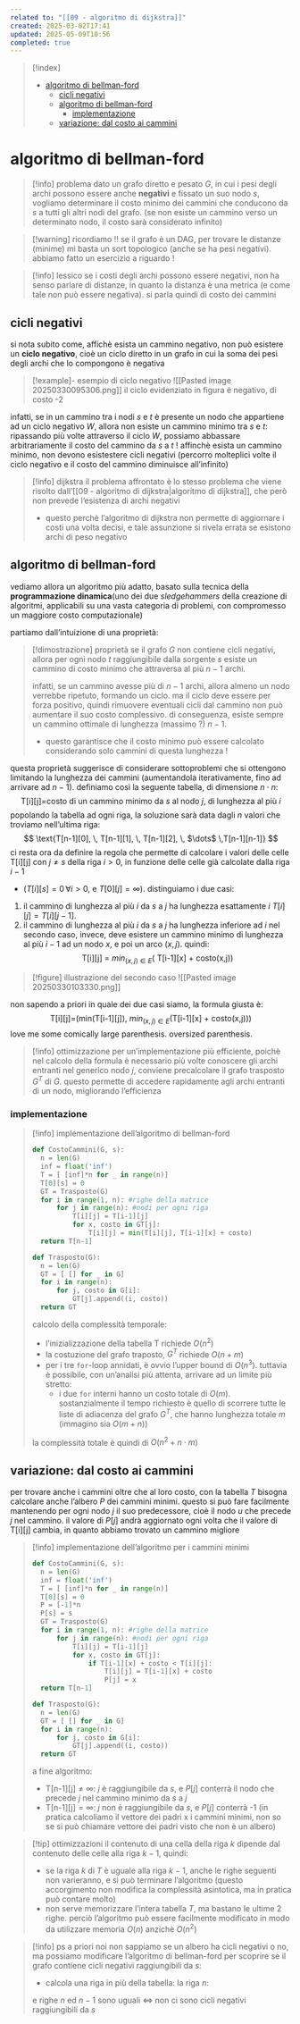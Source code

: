 ```yaml
---
related to: "[[09 - algoritmo di dijkstra]]"
created: 2025-03-02T17:41
updated: 2025-05-09T10:56
completed: true
---
```

>[!index]
>- [algoritmo di bellman-ford](#algoritmo%20di%20bellman-ford)
>	- [cicli negativi](#cicli%20negativi)
>	- [algoritmo di bellman-ford](#algoritmo%20di%20bellman-ford)
>		- [implementazione](#implementazione)
>	- [variazione: dal costo ai cammini](#variazione:%20dal%20costo%20ai%20cammini)
# algoritmo di bellman-ford
>[!info] problema
>dato un grafo diretto e pesato $G$, in cui i pesi degli archi possono essere anche **negativi** e fissato un suo nodo $s$, vogliamo determinare il costo minimo dei cammini che conducono da $s$ a tutti gli altri nodi del grafo. (se non esiste un cammino verso un determinato nodo, il costo sarà considerato infinito)

>[!warning] ricordiamo !!
>se il grafo è un DAG, per trovare le distanze (minime) mi basta un sort topologico (anche se ha pesi negativi). abbiamo fatto un esercizio a riguardo !

>[!info] lessico
>se i costi degli archi possono essere negativi, non ha senso parlare di distanze, in quanto la distanza è una metrica (e come tale non può essere negativa). si parla quindi di costo dei cammini

## cicli negativi
si nota subito come, affichè esista un cammino negativo, non può esistere un **ciclo negativo**, cioè un ciclo diretto in un grafo in cui la soma dei pesi degli archi che lo compongono è negativa
>[!example]- esempio di ciclo negativo
![[Pasted image 20250330095306.png]]
> il ciclo evidenziato in figura è negativo, di costo -2

infatti, se in un cammino tra i nodi $s$ e $t$ è presente un nodo che appartiene ad un ciclo negativo $W$, allora non esiste un cammino minimo tra $s$ e $t$: ripassando più volte attraverso il ciclo $W$, possiamo abbassare arbitrariamente il costo del cammino da $s$ a $t$ !
affinchè esista un cammino minimo, non devono esistestere cicli negativi (percorro molteplici volte il ciclo negativo e il costo del cammino diminuisce all’infinito)

>[!info] dijkstra
il problema affrontato è lo stesso problema che viene risolto dall’[[09 - algoritmo di dijkstra|algoritmo di dijkstra]], che però non prevede l’esistenza di archi negativi
>- questo perchè l’algoritmo di dijkstra non permette di aggiornare i costi una volta decisi, e tale assunzione si rivela errata se esistono archi di peso negativo
## algoritmo di bellman-ford
vediamo allora un algoritmo più adatto, basato sulla tecnica della **programmazione dinamica**(uno dei due *sledgehammers* della creazione di algoritmi, applicabili su una vasta categoria di problemi, con compromesso un maggiore costo computazionale)

partiamo dall’intuizione di una proprietà: 
>[!dimostrazione] proprietà
>se il grafo $G$ non contiene cicli negativi, allora per ogni nodo $t$ raggiungibile dalla sorgente $s$ esiste un cammino di costo minimo che attraversa al più $n-1$ archi.
>
>infatti, se un cammino avesse più di $n-1$ archi, allora almeno un nodo verrebbe ripetuto, formando un ciclo. ma il ciclo deve essere per forza positivo, quindi rimuovere eventuali cicli dal cammino non può aumentare il suo costo complessivo.
>di conseguenza, esiste sempre un cammino ottimale di lunghezza (massimo ?) $n-1$.
>- questo garantisce che il costo minimo può essere calcolato considerando solo cammini di questa lunghezza !

questa proprietà suggerisce di considerare sottoproblemi che si ottengono limitando la lunghezza dei cammini (aumentandola iterativamente, fino ad arrivare ad $n-1$). definiamo così la seguente tabella, di dimensione $n \cdot n$:
$$
\text{T[i][j]=costo di un cammino minimo da $s$ al nodo $j$, di lunghezza al più $i$}
$$
popolando la tabella ad ogni riga, la soluzione sarà data dagli $n$ valori che troviamo nell’ultima riga:
$$
\text{T[n-1][0], \, T[n-1][1], \, T[n-1][2], \, $\dots$  \,T[n-1][n-1]}
$$
ci resta ora da definire la regola che permette di calcolare i valori delle celle $\text{T[i][j]}$ con $j \neq s$ della riga $i > 0$, in funzione delle celle già calcolate dalla riga $i-1$ 
- ($T[i][s] = 0 \,\forall i>0$, e $T[0][j] = \infty$). 
distinguiamo i due casi:
1. il cammino di lunghezza al più $i$ da $s$ a $j$ ha lunghezza esattamente $i$
	 $T[i][j] = T[i][j-1]$.
2.  il cammino di lunghezza al più $i$ da $s$ a $j$ ha lunghezza inferiore ad $i$
	nel secondo caso, invece, deve esistere un cammino minimo di lunghezza al più $i-1$ ad un nodo $x$, e poi un arco $(x,j)$. quindi:
	$$
	\text{T[i][j] = $min_{(x,j) \in E}$} \bigg(\text{ T[i-1][x] + costo(x,j)} \bigg)
	$$
>[!figure] illustrazione del secondo caso
![[Pasted image 20250330103330.png]]

non sapendo a priori in quale dei due casi siamo, la formula giusta è:
$$
\text{T[i][j]=} \Bigg(\text{min(T[i-1][j]), $min_{(x,j) \in E}$} \bigg( \text{T[i-1][x] + costo(x,j)}\bigg)\Bigg)
$$
love me some comically large parenthesis. oversized parenthesis.
>[!info] ottimizzazione
per un’implementazione più efficiente, poichè nel calcolo della formula è necessario più volte conoscere gli archi entranti nel generico nodo $j$, conviene precalcolare il grafo trasposto $G^T$ di $G$. questo permette di accedere rapidamente agli archi entranti di un nodo, migliorando l’efficienza
### implementazione
>[!info] implementazione dell’algoritmo di bellman-ford
>```python
>def CostoCammini(G, s):
>	n = len(G)
>	inf = float('inf')
>	T = [ [inf]*n for _ in range(n)]
>	T[0][s] = 0
>	GT = Trasposto(G)
>	for i in range(1, n): #righe della matrice
>		for j in range(n): #nodi per ogni riga
>			T[i][j] = T[i-1][j]	
>			for x, costo in GT[j]:
>				T[i][j] = min(T[i][j], T[i-1][x] + costo)
>	return T[n-1]
>
>def Trasposto(G):
>	n = len(G)
>	GT = [ [] for _ in G]
>	for i in range(n):
>		for j, costo in G[i]:
>			GT[j].append((i, costo))
>	return GT
>```
>calcolo della complessità temporale:
>- l’inizializzazione della tabella T richiede $O(n^2)$
>- la costuzione del grafo traposto, $G^T$ richiede $O(n+m)$
>- per i tre `for`-loop annidati, è ovvio l’upper bound di $O(n^3)$. tuttavia è possibile, con un’analisi più attenta, arrivare ad un limite più stretto:
> 	- i due `for` interni hanno un costo totale di $O(m)$. sostanzialmente il tempo richiesto è quello di scorrere tutte le liste di adiacenza del grafo $G^T$, che hanno lunghezza totale $m$ (immagino sia $O(m+n)$)
>
>la complessità totale è quindi di $O(n^2 + n \cdot m)$

## variazione: dal costo ai cammini
per trovare anche i cammini oltre che al loro costo, con la tabella $T$ bisogna calcolare anche l’albero $P$ dei cammini minimi. questo si può fare facilmente mantenendo per ogni nodo $j$ il suo predecessore, cioè il nodo $u$ che precede $j$ nel cammino. il valore di $P[j]$ andrà aggiornato ogni volta che il valore di $\text{T[i][j]}$ cambia, in quanto abbiamo trovato un cammino migliore
>[!info] implementazione dell’algoritmo per i cammini minimi
>```python
>def CostoCammini(G, s):
>	n = len(G)
>	inf = float('inf')
>	T = [ [inf]*n for _ in range(n)]
>	T[0][s] = 0
>	P = [-1]*n
>	P[s] = s
>	GT = Trasposto(G)
>	for i in range(1, n): #righe della matrice
>		for j in range(n): #nodi per ogni riga
>			T[i][j] = T[i-1][j]	
>			for x, costo in GT[j]:
>				if T[i-1][x] + costo < T[i][j]:
>					T[i][j] = T[i-1][x] + costo
>					P[j] = x
>	return T[n-1]
>
>def Trasposto(G):
>	n = len(G)
>	GT = [ [] for _ in G]
>	for i in range(n):
>		for j, costo in G[i]:
>			GT[j].append((i, costo))
>	return GT
>```
>a fine algoritmo:
>- $\text{T[n-1][j]}\neq \infty$: $j$ è raggiungibile da $s$, e $P[j]$ conterrà il nodo che precede $j$ nel cammino minimo da $s$ a $j$
>- $\text{T[n-1][j]} = \infty$: $j$ non è raggiungibile da $s$, e $P[j]$ conterrà -1
(in pratica calcoliamo il vettore dei padri x i cammini minimi, non so se si può chiamare vettore dei padri visto che non è un albero)

>[!tip] ottimizzazioni
>il contenuto di una cella della riga $k$ dipende dal contenuto delle celle alla riga $k-1$, quindi:
>- se la riga $k$ di $T$ è uguale alla riga $k-1$, anche le righe seguenti non varieranno, e si può terminare l’algoritmo (questo accorgimento non modifica la complessità asintotica, ma in pratica può contare molto)
>- non serve memorizzare l’intera tabella $T$, ma bastano le ultime 2 righe. perciò l’algoritmo può essere facilmente modificato in modo da utilizzare memoria $O(n)$ anzichè $O(n^2)$

>[!info] ps
a priori noi non sappiamo se un albero ha cicli negativi o no, ma possiamo modificare l’algoritmo di bellman-ford per scoprire se il grafo contiene cicli negativi raggiungibili da $s$:
>- calcola una riga in più della tabella: la riga $n$:
>
>e righe $n$ ed $n-1$ sono uguali $\iff$ non ci sono cicli negativi raggiungibili da $s$

